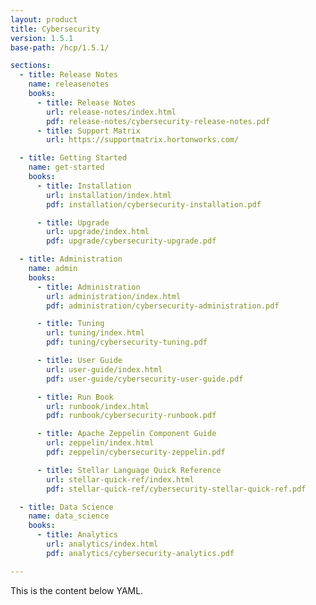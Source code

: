 ```yaml
---
layout: product
title: Cybersecurity
version: 1.5.1
base-path: /hcp/1.5.1/

sections:
  - title: Release Notes
    name: releasenotes
    books:
      - title: Release Notes
        url: release-notes/index.html
        pdf: release-notes/cybersecurity-release-notes.pdf
      - title: Support Matrix
        url: https://supportmatrix.hortonworks.com/

  - title: Getting Started
    name: get-started
    books:
      - title: Installation
        url: installation/index.html
        pdf: installation/cybersecurity-installation.pdf

      - title: Upgrade
        url: upgrade/index.html
        pdf: upgrade/cybersecurity-upgrade.pdf

  - title: Administration
    name: admin
    books:
      - title: Administration
        url: administration/index.html
        pdf: administration/cybersecurity-administration.pdf

      - title: Tuning
        url: tuning/index.html
        pdf: tuning/cybersecurity-tuning.pdf

      - title: User Guide
        url: user-guide/index.html
        pdf: user-guide/cybersecurity-user-guide.pdf

      - title: Run Book
        url: runbook/index.html
        pdf: runbook/cybersecurity-runbook.pdf

      - title: Apache Zeppelin Component Guide
        url: zeppelin/index.html
        pdf: zeppelin/cybersecurity-zeppelin.pdf

      - title: Stellar Language Quick Reference
        url: stellar-quick-ref/index.html
        pdf: stellar-quick-ref/cybersecurity-stellar-quick-ref.pdf

  - title: Data Science
    name: data_science
    books:
      - title: Analytics
        url: analytics/index.html
        pdf: analytics/cybersecurity-analytics.pdf

---
```


This is the content below YAML.
